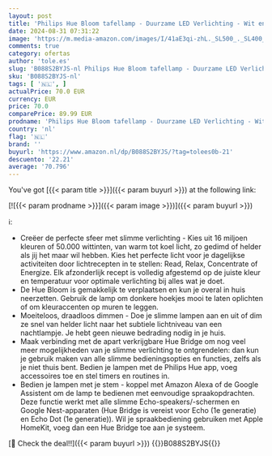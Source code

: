 ```yaml
---
layout: post
title: 'Philips Hue Bloom tafellamp - Duurzame LED Verlichting - Wit en Gekleurd Licht - Dimbaar - Verbind met Bluetooth of Hue Bridge - Werkt met Alexa en Google Home - Zwart'
date: 2024-08-31 07:31:22
image: 'https://m.media-amazon.com/images/I/41aE3qi-zhL._SL500_._SL400_.jpg'
comments: true
category: ofertas
author: 'tole.es'
slug: 'B088S2BYJS-nl Philips Hue Bloom tafellamp - Duurzame LED Verlichting -...'
sku: 'B088S2BYJS-nl'
tags: [ '🇳🇱', ]
actualPrice: 70.0 EUR
currency: EUR
price: 70.0
comparePrice: 89.99 EUR
prodname: 'Philips Hue Bloom tafellamp - Duurzame LED Verlichting - Wit en Gekleurd Licht - Dimbaar - Verbind met Bluetooth of Hue Bridge - Werkt met Alexa en Google Home - Zwart'
country: 'nl'
flag: '🇳🇱'
brand: ''
buyurl: 'https://www.amazon.nl/dp/B088S2BYJS/?tag=tolees0b-21'
descuento: '22.21'
average: '70.796'
---
```


You've got [{{< param title >}}]({{< param buyurl >}}) at the following link:

[![{{< param prodname >}}]({{< param image >}})]({{< param buyurl >}})

ℹ️:

- Creëer de perfecte sfeer met slimme verlichting - Kies uit 16 miljoen kleuren of 50.000 wittinten, van warm tot koel licht, zo gedimd of helder als jij het maar wil hebben. Kies het perfecte licht voor je dagelijkse activiteiten door lichtrecepten in te stellen: Read, Relax, Concentrate of Energize. Elk afzonderlijk recept is volledig afgestemd op de juiste kleur en temperatuur voor optimale verlichting bij alles wat je doet​.​
- De Hue Bloom is gemakkelijk te verplaatsen en kun je overal in huis neerzetten. Gebruik de lamp om donkere hoekjes mooi te laten oplichten of om kleuraccenten op muren te leggen.
- Moeiteloos, draadloos dimmen - Doe je slimme lampen aan en uit of dim ze snel van helder licht naar het subtiele lichtniveau van een nachtlampje. Je hebt geen nieuwe bedrading nodig in je huis.
- Maak verbinding met de apart verkrijgbare Hue Bridge om nog veel meer mogelijkheden van je slimme verlichting te ontgrendelen: dan kun je gebruik maken van alle slimme bedieningsopties en functies, zelfs als je niet thuis bent. Bedien je lampen met de Philips Hue app, voeg accessoires toe en stel timers en routines in.
- Bedien je lampen met je stem - koppel met Amazon Alexa of de Google Assistent om de lamp te bedienen met eenvoudige spraakopdrachten. Deze functie werkt met alle slimme Echo-speakers/-schermen en Google Nest-apparaten (Hue Bridge is vereist voor Echo (1e generatie) en Echo Dot (1e generatie)). Wil je spraakbediening gebruiken met Apple HomeKit, voeg dan een Hue Bridge toe aan je systeem.

[🛒 Check the deal!!]({{< param buyurl >}})
{{<world>}}B088S2BYJS{{</world>}}
